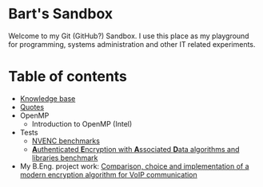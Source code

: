 # Bart's Sandbox
Welcome to my Git (GitHub?) Sandbox. I use this place as my playground for programming, systems administration and other IT related experiments.

# Table of contents
* [Knowledge base](knowledge_base.md)
* [Quotes](quotes.md)
* OpenMP
	* Introduction to OpenMP (Intel)
* Tests
	* [NVENC benchmarks](tests/nvenc.md)
	* [**A**uthenticated **E**ncryption with **A**ssociated **D**ata algorithms and libraries benchmark](https://github.com/mumble-voip/crypto-benchmark)
* My B.Eng. project work: [Comparison, choice and implementation of a modern encryption algorithm for VoIP communication](project_work/topic.md)
